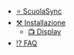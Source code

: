 * [⭐ ScuolaSync](README.md)
* [⚒️ Installazione](installazione/README.md)  
  * [📺 Display](installazione/display.md)
* [⁉ FAQ](faq.md)
